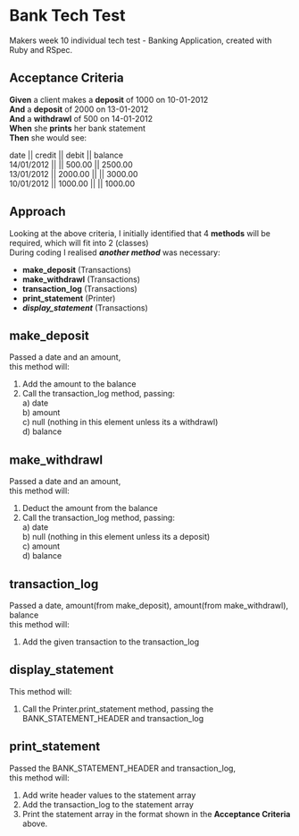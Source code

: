 # Bank Tech Test

Makers week 10 individual tech test - Banking Application, created with Ruby and RSpec.

## Acceptance Criteria

**Given** a client makes a **deposit** of 1000 on 10-01-2012 <br />
**And** a **deposit** of 2000 on 13-01-2012 <br />
**And** a **withdrawl** of 500 on 14-01-2012 <br />
**When** she **prints** her bank statement <br />
**Then** she would see: <br />

date || credit || debit || balance <br />
14/01/2012 || || 500.00 || 2500.00 <br />
13/01/2012 || 2000.00 || || 3000.00 <br />
10/01/2012 || 1000.00 || || 1000.00 <br />

## Approach

Looking at the above criteria, I initially identified that 4 **methods** will be required, which will fit into 2 (classes) <br />
During coding I realised **_another method_** was necessary:

- **make_deposit** (Transactions)
- **make_withdrawl** (Transactions)
- **transaction_log** (Transactions)
- **print_statement** (Printer)
- **_display_statement_** (Transactions)

## make_deposit
Passed a date and an amount, <br />
this method will: <br />
1) Add the amount to the balance <br />
2) Call the transaction_log method, passing: <br />
a) date <br />
b) amount <br />
c) null (nothing in this element unless its a withdrawl) <br />
d) balance

## make_withdrawl
Passed a date and an amount, <br />
this method will: <br />
1) Deduct the amount from the balance
2) Call the transaction_log method, passing: <br />
a) date <br />
b) null (nothing in this element unless its a deposit) <br />
c) amount <br />
d) balance

## transaction_log
Passed a date, amount(from make_deposit), amount(from make_withdrawl), balance <br />
this method will: <br />
1) Add the given transaction to the transaction_log

## display_statement
This method will: <br />
1) Call the Printer.print_statement method, passing the BANK_STATEMENT_HEADER and transaction_log

## print_statement
Passed the BANK_STATEMENT_HEADER and transaction_log, <br />
this method will: <br />
1) Add write header values to the statement array
2) Add the transaction_log to the statement array
3) Print the statement array in the format shown in the **Acceptance Criteria** above.
